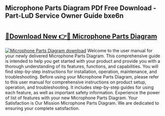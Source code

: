 ## Microphone Parts Diagram PDf Free Download - Part-LuD Service Owner Guide bxe6n

# <h2><a href="http://dfm82v8.blite.top/?on=Microphone+Parts+Diagram">🔗Download New 👉🔴 Microphone Parts Diagram</a></h2>

[![Microphone Parts Diagram download](https://i.imgur.com/lujVjoI.png)](http://dfm82v8.blite.top/?on=Microphone+Parts+Diagram)
Welcome to the user manual for your newly delivered Microphone Parts Diagram. This comprehensive guide is intended to help you get started with your product and provide you with a thorough understanding of its features, functions, and capabilities. You will find step-by-step instructions for installation, operation, maintenance, and troubleshooting. Before using your Microphone Parts Diagram, please refer to this user manual for comprehensive instructions on product setup, operation, and troubleshooting. It includes step-by-step guides for using each feature, as well as important safety information. Experience the power of list of features with your new Microphone Parts Diagram. Your Satisfaction is Our Mission Microphone Parts Diagram. We are dedicated to ensuring your complete satisfaction.
